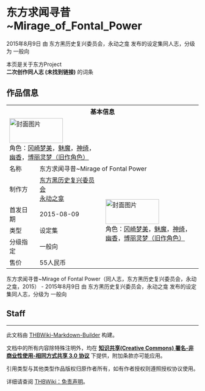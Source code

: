 # 东方求闻寻昔~Mirage_of_Fontal_Power

<!-- source html: G:\repos\THBWiki-Markdown-Builder\THBWikiMarkdown\Temp\main\c\c2\ns0%3A%E4%B8%9C%E6%96%B9%E6%B1%82%E9%97%BB%E5%AF%BB%E6%98%94%7EMirage_of_Fontal_Power.html -->

2015年8月9日 由 东方黑历史复兴委员会，永动之龛  发布的设定集同人志，分级为 一般向

本页是关于东方Project  
 **二次创作同人志 (未找到链接)** 的词条

## 作品信息

<table><tbody><tr><th colspan="3">基本信息</th></tr><tr><td class="cover-artwork-mobile" colspan="2"><a href="./文件-东方求闻寻昔~Mirage_of_Fontal_Power封面.jpg.md" class="image" title="封面图片"><img alt="封面图片" src="https://upload.thwiki.cc/thumb/3/33/%E4%B8%9C%E6%96%B9%E6%B1%82%E9%97%BB%E5%AF%BB%E6%98%94~Mirage_of_Fontal_Power%E5%B0%81%E9%9D%A2.jpg/140px-%E4%B8%9C%E6%96%B9%E6%B1%82%E9%97%BB%E5%AF%BB%E6%98%94~Mirage_of_Fontal_Power%E5%B0%81%E9%9D%A2.jpg" decoding="async" loading="lazy" width="140" height="65" srcset="https://upload.thwiki.cc/thumb/3/33/%E4%B8%9C%E6%96%B9%E6%B1%82%E9%97%BB%E5%AF%BB%E6%98%94~Mirage_of_Fontal_Power%E5%B0%81%E9%9D%A2.jpg/210px-%E4%B8%9C%E6%96%B9%E6%B1%82%E9%97%BB%E5%AF%BB%E6%98%94~Mirage_of_Fontal_Power%E5%B0%81%E9%9D%A2.jpg 1.5x, https://upload.thwiki.cc/thumb/3/33/%E4%B8%9C%E6%96%B9%E6%B1%82%E9%97%BB%E5%AF%BB%E6%98%94~Mirage_of_Fontal_Power%E5%B0%81%E9%9D%A2.jpg/280px-%E4%B8%9C%E6%96%B9%E6%B1%82%E9%97%BB%E5%AF%BB%E6%98%94~Mirage_of_Fontal_Power%E5%B0%81%E9%9D%A2.jpg 2x" data-file-width="9134" data-file-height="4252"></a><div class="cover-char">角色：<a href="./冈崎梦美.md" title="冈崎梦美">冈崎梦美</a>，<a href="./魅魔.md" title="魅魔">魅魔</a>，<a href="./神绮.md" title="神绮">神绮</a>，<a href="./幽香.md" title="幽香">幽香</a>，<a href="./博丽灵梦（旧作角色）.md" title="博丽灵梦（旧作角色）">博丽灵梦（旧作角色）</a></div></td>
</tr><tr><td class="label">名称</td><td colspan="2"> 东方求闻寻昔~Mirage of Fontal Power </td></tr><tr><td class="label">制作方</td><td><a href="./东方黑历史复兴委员会.md" title="东方黑历史复兴委员会">东方黑历史复兴委员会</a><br><a href="./永动之龛.md" title="永动之龛">永动之龛</a></td><td class="cover-artwork" rowspan="5" style="min-width:140px;"><a href="./文件-东方求闻寻昔~Mirage_of_Fontal_Power封面.jpg.md" class="image" title="封面图片"><img alt="封面图片" src="https://upload.thwiki.cc/thumb/3/33/%E4%B8%9C%E6%96%B9%E6%B1%82%E9%97%BB%E5%AF%BB%E6%98%94~Mirage_of_Fontal_Power%E5%B0%81%E9%9D%A2.jpg/140px-%E4%B8%9C%E6%96%B9%E6%B1%82%E9%97%BB%E5%AF%BB%E6%98%94~Mirage_of_Fontal_Power%E5%B0%81%E9%9D%A2.jpg" decoding="async" loading="lazy" width="140" height="65" srcset="https://upload.thwiki.cc/thumb/3/33/%E4%B8%9C%E6%96%B9%E6%B1%82%E9%97%BB%E5%AF%BB%E6%98%94~Mirage_of_Fontal_Power%E5%B0%81%E9%9D%A2.jpg/210px-%E4%B8%9C%E6%96%B9%E6%B1%82%E9%97%BB%E5%AF%BB%E6%98%94~Mirage_of_Fontal_Power%E5%B0%81%E9%9D%A2.jpg 1.5x, https://upload.thwiki.cc/thumb/3/33/%E4%B8%9C%E6%96%B9%E6%B1%82%E9%97%BB%E5%AF%BB%E6%98%94~Mirage_of_Fontal_Power%E5%B0%81%E9%9D%A2.jpg/280px-%E4%B8%9C%E6%96%B9%E6%B1%82%E9%97%BB%E5%AF%BB%E6%98%94~Mirage_of_Fontal_Power%E5%B0%81%E9%9D%A2.jpg 2x" data-file-width="9134" data-file-height="4252"></a><div class="cover-char">角色：<a href="./冈崎梦美.md" title="冈崎梦美">冈崎梦美</a>，<a href="./魅魔.md" title="魅魔">魅魔</a>，<a href="./神绮.md" title="神绮">神绮</a>，<a href="./幽香.md" title="幽香">幽香</a>，<a href="./博丽灵梦（旧作角色）.md" title="博丽灵梦（旧作角色）">博丽灵梦（旧作角色）</a></div></td>
</tr><tr><td class="label">首发日期</td><td>2015-08-09</td></tr><tr><td class="label">类型</td><td>设定集</td></tr><tr><td class="label">分级指定</td><td>一般向</td></tr><tr><td class="label">售价</td><td>55人民币</td></tr></tbody></table>

东方求闻寻昔~Mirage of Fontal Power（同人志，东方黑历史复兴委员会，永动之龛，2015） - 2015年8月9日 由 东方黑历史复兴委员会，永动之龛  发布的设定集同人志，分级为 一般向

## Staff




---

此文档由 [THBWiki-Markdown-Builder](https://github.com/Delsin-Yu/THBWiki-Markdown-Builder) 构建。

文档中的所有内容除特殊注明外，均在 [**知识共享(Creative Commons) 署名-非商业性使用-相同方式共享 3.0 协议**](https://creativecommons.org/licenses/by-sa/3.0/deed.zh-hans) 下提供，附加条款亦可能应用。

引用类型与其他类型作品版权归原作者所有，如有作者授权则遵照授权协议使用。

详细请查阅 [THBWiki：免责声明](https://thbwiki.cc/THBWiki:%E5%85%8D%E8%B4%A3%E5%A3%B0%E6%98%8E)。

